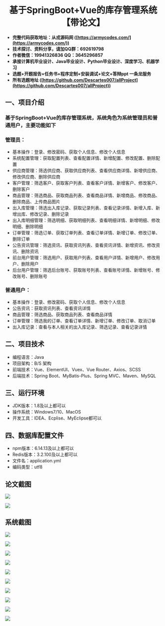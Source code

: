 <h1 align="center">基于SpringBoot+Vue的库存管理系统【带论文】</h1></p>

- <b>完整代码获取地址：从戎源码网 ([https://armycodes.com/](https://armycodes.com/))</b>
- <b>技术探讨、资料分享，请加QQ群：692619798</b>
- <b>作者微信：19941326836  QQ：3645296857</b>
- <b>承接计算机毕业设计、Java毕业设计、Python毕业设计、深度学习、机器学习</b>
- <b>选题+开题报告+任务书+程序定制+安装调试+论文+答辩ppt 一条龙服务</b>
- <b>所有选题地址 ([https://github.com/Descartes007/allProject](https://github.com/Descartes007/allProject)) </b>

## 一、项目介绍

### 基于SpringBoot+Vue的库存管理系统，系统角色为系统管理员和普通用户，主要功能如下
### 管理员：
- 基本操作：登录、修改密码、获取个人信息、修改个人信息
- 系统配置管理：获取配置列表、查看配置详情、新增配置、修改配置、删除配置
- 供应商管理：筛选供应商、获取供应商列表、查看供应商详情、新增供应商、修改供应商、删除供应商
- 客户管理：筛选客户、获取客户列表、查看客户详情、新增客户、修改客户、删除客户
- 商品管理：筛选商品、获取商品列表、查看商品详情、新增商品、修改商品、删除商品、上传商品图片
- 出入库管理：筛选出入库记录、获取记录列表、查看记录详情、新增入库、新增出库、修改记录、删除记录
- 出入库明细管理：筛选明细、获取明细列表、查看明细详情、新增明细、修改明细、删除明细
- 订单管理：筛选订单、获取订单列表、查看订单详情、新增订单、修改订单、删除订单
- 公告资讯管理：筛选资讯、获取资讯列表、查看资讯详情、新增资讯、修改资讯、删除资讯
- 前台用户管理：筛选用户、获取用户列表、查看用户详情、新增用户、修改用户、删除用户
- 后台用户管理：筛选后台账号、获取账号列表、查看账号详情、新增账号、修改账号、删除账号
### 普通用户：
- 基本操作：登录、修改密码、获取个人信息、修改个人信息
- 公告资讯：获取资讯列表、查看资讯详情
- 商品管理：筛选商品、获取商品列表、查看商品详情
- 订单管理：筛选我的订单、查看订单详情、新增订单、修改订单、取消订单
- 出入库记录：查看与本人相关的出入库记录、筛选记录、查看记录详情

## 二、项目技术

- 编程语言：Java
- 项目架构：B/S 架构
- 前端技术：Vue、ElementUI、Vuex、Vue Router、Axios、SCSS
- 后端技术：Spring Boot、MyBatis-Plus、Spring MVC、Maven、MySQL


## 三、运行环境

- JDK版本：1.8及以上都可以
- 操作系统：Windows7/10、MacOS
- 开发工具：IDEA、Ecplise、MyEclipse都可以

## 四、数据库配置文件

- npm版本：6.14.13及以上都可以
- Redis版本：3.2.100及以上都可以
- 文件名：application.yml
- 编码类型：utf8

## 论文截图

![](screenshot/1.png)

![](screenshot/2.png)

## 系统截图

![](screenshot/3.png)

![](screenshot/4.png)

![](screenshot/5.png)

![](screenshot/6.png)

![](screenshot/7.png)

![](screenshot/8.png)

![](screenshot/9.png)

![](screenshot/10.png)

![](screenshot/11.png)

![](screenshot/12.png)
